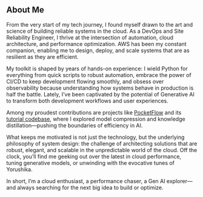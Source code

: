 ## About Me

From the very start of my tech journey, I found myself drawn to the art and science of building reliable systems in the cloud. As a DevOps and Site Reliability Engineer, I thrive at the intersection of automation, cloud architecture, and performance optimization. AWS has been my constant companion, enabling me to design, deploy, and scale systems that are as resilient as they are efficient.

My toolkit is shaped by years of hands-on experience: I wield Python for everything from quick scripts to robust automation, embrace the power of CI/CD to keep development flowing smoothly, and obsess over observability because understanding how systems behave in production is half the battle. Lately, I’ve been captivated by the potential of Generative AI to transform both development workflows and user experiences.

Among my proudest contributions are projects like [PocketFlow](https://github.com/The-Pocket/PocketFlow) and its [tutorial codebase](https://github.com/The-Pocket/PocketFlow-Tutorial-Codebase-Knowledge), where I explored model compression and knowledge distillation—pushing the boundaries of efficiency in AI.

What keeps me motivated is not just the technology, but the underlying philosophy of system design: the challenge of architecting solutions that are robust, elegant, and scalable in the unpredictable world of the cloud. Off the clock, you’ll find me geeking out over the latest in cloud performance, tuning generative models, or unwinding with the evocative tunes of Yorushika.

In short, I’m a cloud enthusiast, a performance chaser, a Gen AI explorer—and always searching for the next big idea to build or optimize.